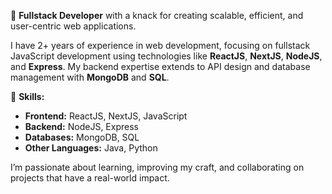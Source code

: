 👋 **Fullstack Developer** with a knack for creating scalable, efficient, and user-centric web applications.

I have 2+ years of experience in web development, focusing on fullstack JavaScript development using technologies like **ReactJS**, **NextJS**, **NodeJS**, and **Express**. My backend expertise extends to API design and database management with **MongoDB** and **SQL**. 

🌟 **Skills:**
- **Frontend:** ReactJS, NextJS, JavaScript  
- **Backend:** NodeJS, Express  
- **Databases:** MongoDB, SQL  
- **Other Languages:** Java, Python

I’m passionate about learning, improving my craft, and collaborating on projects that have a real-world impact.
